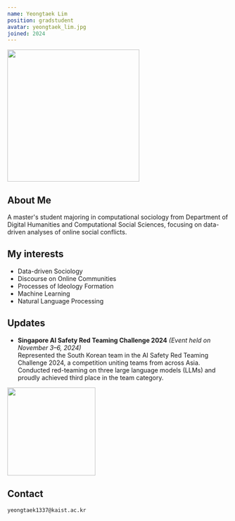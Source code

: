 ```yaml
---
name: Yeongtaek Lim
position: gradstudent
avatar: yeongtaek_lim.jpg
joined: 2024
---
```


<img width="300" src="{{site.baseurl}}/images/people/{{page.avatar}}" onerror="this.src='{{site.baseurl}}/images/people/404.jpg';" data-action="zoom">

## About Me
  A master's student majoring in computational sociology from Department of Digital Humanities and Computational Social Sciences, focusing on data-driven analyses of online social conflicts.
  
## My interests
  * Data-driven Sociology
  * Discourse on Online Communities
  * Processes of Ideology Formation
  * Machine Learning
  * Natural Language Processing

## Updates
* **Singapore AI Safety Red Teaming Challenge 2024** *(Event held on November 3–6, 2024)*  
  Represented the South Korean team in the AI Safety Red Teaming Challenge 2024, a competition uniting teams from across Asia.  
  Conducted red-teaming on three large language models (LLMs) and proudly achieved third place in the team category.
<img width="200" src="{{site.baseurl}}/images/people/{{page.avatar}}" onerror="this.src='{{site.baseurl}}/images/people/Yongtaek_AI.jpg';" data-action="zoom">

## Contact
<i class="fa fa-envelope-o"></i>  `yeongtaek1337@kaist.ac.kr`<br>
